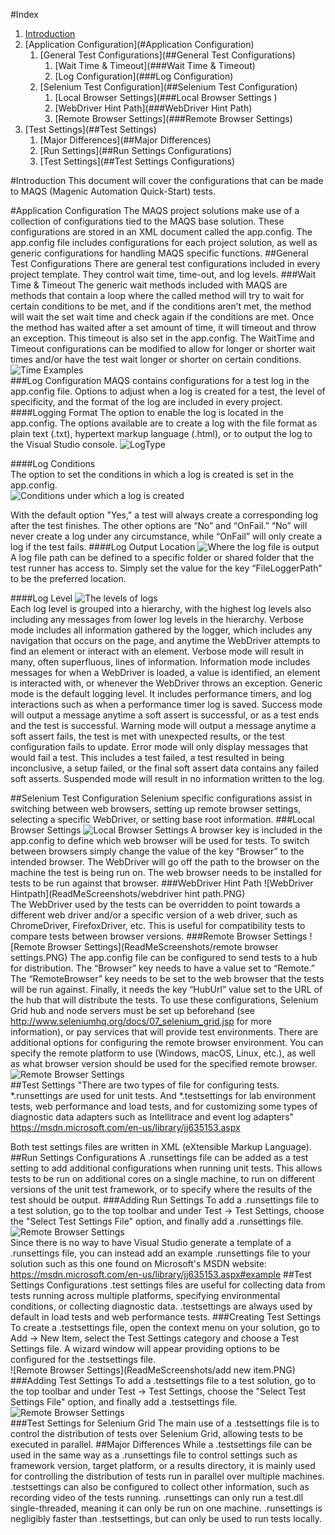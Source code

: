 #Index
1. [Introduction](#Introduction)
2. [Application Configuration](#Application Configuration)
    1. [General Test Configurations](##General Test Configurations)
        1. [Wait Time & Timeout](###Wait Time & Timeout)
        2. [Log Configuration](###Log Configuration)
    2. [Selenium Test Configuration](##Selenium Test Configuration)
        1. [Local Browser Settings](###Local Browser Settings )
        2. [WebDriver Hint Path](###WebDriver Hint Path)
        3. [Remote Browser Settings](###Remote Browser Settings)
3. [Test Settings](##Test Settings)
    1. [Major Differences](##Major Differences)
    2. [Run Settings](##Run Settings Configurations)
    3. [Test Settings](##Test Settings Configurations)
    
#Introduction
This document will cover the configurations that can be made to MAQS (Magenic Automation Quick-Start) tests.

#Application Configuration
The MAQS project solutions make use of a collection of configurations tied to the MAQS base solution.  These configurations are stored in an XML document called the app.config.
The app.config file includes configurations for each project solution, as well as generic configurations for handling MAQS specific functions.
##General Test Configurations
There are general test configurations included in every project template. They control wait time, time-out, and log levels.
###Wait Time & Timeout
The generic wait methods included with MAQS are methods that contain a loop where the called method will try to wait for certain conditions to be met, and if the conditions aren’t met, the method will wait the set wait time and check again if the conditions are met.
Once the method has waited after a set amount of time, it will timeout and throw an exception. This timeout is also set in the app.config.
The WaitTime and Timeout configurations can be modified to allow for longer or shorter wait times and/or have the test wait longer or shorter on certain conditions.  
![Time Examples](ReadMeScreenshots/time.PNG)  
###Log Configuration
MAQS contains configurations for a test log in the app.config file. Options to adjust when a log is created for a test, the level of specificity, and the format of the log are included in every project.
####Logging Format
The option to enable the log is located in the app.config. The options available are to create a log with the file format as plain text (.txt), hypertext markup language (.html), or to output the log to the Visual Studio console.
![LogType](ReadMeScreenshots/LoggingType.PNG)

####Log Conditions  
The option to set the conditions in which a log is created is set in the app.config.  
![Conditions under which a log is created](ReadMeScreenshots/logconditions.PNG)  

With the default option "Yes," a test will always create a corresponding log after the test finishes. The other options are “No” and “OnFail.” “No” will never create a log under any circumstance, while “OnFail” will only create a log if the test fails.
####Log Output Location
![Where the log file is output](ReadMeScreenshots/loglocation.PNG)  
A log file path can be defined to a specific folder or shared folder that the test runner has access to.  Simply set the value for the key “FileLoggerPath” to be the preferred location. 

####Log Level
![The levels of logs](ReadMeScreenshots/logleveldiagram.PNG)  
Each log level is grouped into a hierarchy, with the highest log levels also including any messages from lower log levels in the hierarchy.
Verbose mode includes all information gathered by the logger, which includes any navigation that occurs on the page, and anytime the WebDriver attempts to find an element or interact with an element. Verbose mode will result in many, often superfluous, lines of information.
Information mode includes messages for when a WebDriver is loaded, a value is identified, an element is interacted with, or whenever the WebDriver throws an exception.
Generic mode is the default logging level. It includes performance timers, and log interactions such as when a performance timer log is saved.
Success mode will output a message anytime a soft assert is successful, or as a test ends and the test is successful.
Warning mode will output a message anytime a soft assert fails, the test is met with unexpected results, or the test configuration fails to update.
Error mode will only display messages that would fail a test. This includes a test failed, a test resulted in being inconclusive, a setup failed, or the final soft assert data contains any failed soft asserts.
Suspended mode will result in no information written to the log. 

##Selenium Test Configuration
Selenium specific configurations assist in switching between web browsers, setting up remote browser settings, selecting a specific WebDriver, or setting base root information.
###Local Browser Settings 
![Local Browser Settings](ReadMeScreenshots/LocalBrowserSettings.PNG) 
A browser key is included in the app.config to define which web browser will be used for tests. To switch between browsers simply change the value of the key “Browser” to the intended browser.
The WebDriver will go off the path to the browser on the machine the test is being run on.
The web browser needs to be installed for tests to be run against that browser.
###WebDriver Hint Path
![WebDriver Hintpath](ReadMeScreenshots/webdriver hint path.PNG)  
The WebDriver used by the tests can be overridden to point towards a different web driver and/or a specific version of a web driver, such as ChromeDriver, FirefoxDriver, etc. This is useful for compatibility tests to compare tests between browser versions.
###Remote Browser Settings
![Remote Browser Settings](ReadMeScreenshots/remote browser settings.PNG) 
The app.config file can be configured to send tests to a hub for distribution. The “Browser” key needs to have a value set to “Remote.” The “RemoteBrowser” key needs to be set to the web browser that the tests will be run against. Finally, it needs the key “HubUrl” value set to the URL of the hub that will distribute the tests. 
To use these configurations, Selenium Grid hub and node servers must be set up beforehand (see http://www.seleniumhq.org/docs/07_selenium_grid.jsp for more information), or pay services that will provide test environments.
There are additional options for configuring the remote browser environment. You can specify the remote platform to use (Windows, macOS, Linux, etc.), as well as what browser version should be used for the specified remote browser.  
![Remote Browser Settings](ReadMeScreenshots/extendedremotebrowsersettings.PNG)  
##Test Settings
"There are two types of file for configuring tests. *.runsettings are used for unit tests. And *.testsettings for lab environment tests, web performance and load tests, and for customizing some types of diagnostic data adapters such as Intellitrace and event log adapters"
https://msdn.microsoft.com/en-us/library/jj635153.aspx

Both test settings files are written in XML (eXtensible Markup Language).
##Run Settings Configurations
A .runsettings file can be added as a test setting to add additional configurations when running unit tests. This allows tests to be run on additional cores on a single machine, to run on different versions of the unit test framework, or to specify where the results of the test should be output.
###Adding Run Settings
To add a .runsettings file to a test solution, go to the top toolbar and under Test → Test Settings, choose the "Select Test Settings File" option, and finally add a .runsettings file.  
![Remote Browser Settings](ReadMeScreenshots/AddNewTestSettings.PNG)  
Since there is no way to have Visual Studio generate a template of a .runsettings file, you can instead add an example .runsettings file to your solution such as this one found on Microsoft's MSDN website: https://msdn.microsoft.com/en-us/library/jj635153.aspx#example
##Test Settings Configurations
.test settings files are useful for collecting data from tests running across multiple platforms, specifying environmental conditions, or collecting diagnostic data.
.testsettings are always used by default in load tests and web performance tests.
###Creating Test Settings
To create a .testsettings file, open the context menu on your solution, go to Add → New Item, select the Test Settings category and choose a Test Settings file. A wizard window will appear providing options to be configured for the .testsettings file.  
![Remote Browser Settings](ReadMeScreenshots/add new item.PNG)  
###Adding Test Settings
To add a .testsettings file to a test solution, go to the top toolbar and under Test → Test Settings, choose the "Select Test Settings File" option, and finally add a .testsettings file.  
![Remote Browser Settings](ReadMeScreenshots/AddNewTestSettings.PNG)  
###Test Settings for Selenium Grid
The main use of a .testsettings file is to control the distribution of tests over Selenium Grid, allowing tests to be executed in parallel.
##Major Differences
While a .testsettings file can be used in the same way as a .runsettings file to control settings such as framework version, target platform, or a results directory, it is mainly used for controlling the distribution of tests run in parallel over multiple machines.
.testsettings can also be configured to collect other information, such as recording video of the tests running.
.runsettings can only run a test.dll single-threaded, meaning it can only be run on one machine.
.runsettings is negligibly faster than .testsettings, but can only be used to run tests locally.
